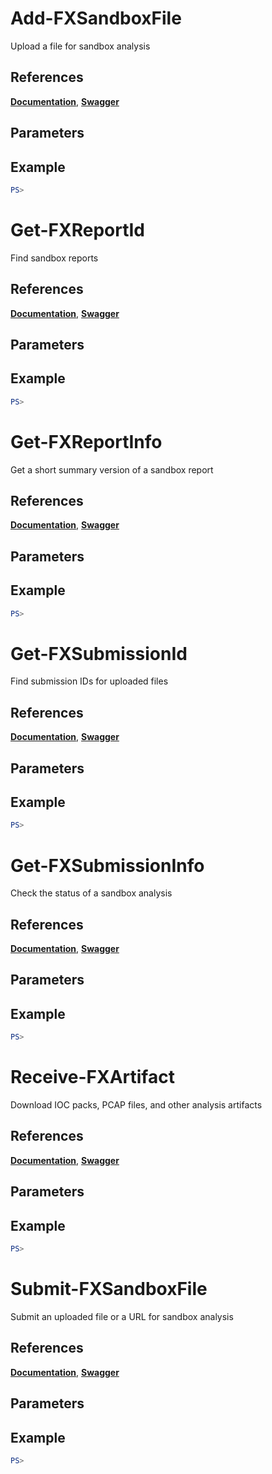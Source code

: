 # Add-FXSandboxFile
Upload a file for sandbox analysis

## References
**[Documentation](https://falcon.crowdstrike.com/support/documentation/92/falcon-x-apis#submit-a-file-for-analysis)**, **[Swagger](https://assets.falcon.crowdstrike.com/support/api/swagger.html#/falconx-sandbox/UploadSampleV2)**

## Parameters

## Example
```powershell
PS>
```

# Get-FXReportId
Find sandbox reports

## References
**[Documentation]()**, **[Swagger]()**

## Parameters

## Example
```powershell
PS>
```

# Get-FXReportInfo
Get a short summary version of a sandbox report

## References
**[Documentation]()**, **[Swagger]()**

## Parameters

## Example
```powershell
PS>
```

# Get-FXSubmissionId
Find submission IDs for uploaded files

## References
**[Documentation]()**, **[Swagger]()**

## Parameters

## Example
```powershell
PS>
```

# Get-FXSubmissionInfo
Check the status of a sandbox analysis

## References
**[Documentation]()**, **[Swagger]()**

## Parameters

## Example
```powershell
PS>
```

# Receive-FXArtifact
Download IOC packs, PCAP files, and other analysis artifacts

## References
**[Documentation]()**, **[Swagger]()**

## Parameters

## Example
```powershell
PS>
```

# Submit-FXSandboxFile
Submit an uploaded file or a URL for sandbox analysis

## References
**[Documentation]()**, **[Swagger]()**

## Parameters

## Example
```powershell
PS>
```